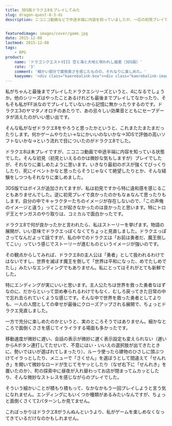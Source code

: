 ```yaml
---
title: 3DS版ドラクエ8をプレイしてみた
slug: dragon-quest-8-3-ds
description: ニコニコ動画などで中途半端に内容を知っていましたが、一応の初見プレイです。ストーリー展開が思ってたのといい意味で違っていて楽しめました。一方で細かなストレスをじわじわ受ける感じで、素直に面白かったとは言えない微妙な感じでした。


featuredimage: images/cover/game.jpg
date: 2015-12-08
lastmod: 2015-12-08
tags: 
    - RPG
product:
    name: 'ドラゴンクエストVIII 空と海と大地と呪われし姫君（3DS版）'
    rate: '3'
    comment: '細かい部分で面倒臭さを感じたものの、それなりに楽しめた。'
    kaeyome: '<div class="kaerebalink-box"><div class="kaerebalink-image"><a href="http://www.amazon.co.jp/exec/obidos/ASIN/B00XKH27ZG/illusionspace-22/ref=nosim/" target="_blank" rel="nofollow" ><img src="https://ecx.images-amazon.com/images/I/619RSSBV2-L._SL160_.jpg" style="border: none;" /></a></div><div class="kaerebalink-info"><div class="kaerebalink-name"><a href="http://www.amazon.co.jp/exec/obidos/ASIN/B00XKH27ZG/illusionspace-22/ref=nosim/" target="_blank" rel="nofollow" >ドラゴンクエストVIII 空と海と大地と呪われし姫君</a><div class="kaerebalink-powered-date">posted with <a href="http://kaereba.com" rel="nofollow" target="_blank">カエレバ</a></div></div><div class="kaerebalink-detail"> スクウェア・エニックス 2015-08-27    </div><div class="kaerebalink-link1"><div class="shoplinkamazon"><a href="http://www.amazon.co.jp/gp/search?keywords=%83h%83%89%83N%83G8&__mk_ja_JP=%83J%83%5E%83J%83i&tag=illusionspace-22" target="_blank" rel="nofollow" >Amazon</a></div><div class="shoplinkrakuten"><a href="http://hb.afl.rakuten.co.jp/hgc/0e95387f.f2aef20d.0e953880.25e412bd/?pc=http%3A%2F%2Fsearch.rakuten.co.jp%2Fsearch%2Fmall%2F%25E3%2583%2589%25E3%2583%25A9%25E3%2582%25AF%25E3%2582%25A88%2F-%2Ff.1-p.1-s.1-sf.0-st.A-v.2%3Fx%3D0%26scid%3Daf_ich_link_urltxt%26m%3Dhttp%3A%2F%2Fm.rakuten.co.jp%2F" target="_blank" rel="nofollow" >楽天市場</a></div><div class="shoplinkyahoo"><a href="http://ck.jp.ap.valuecommerce.com/servlet/referral?sid=3085416&pid=882193779&vc_url=http%3A%2F%2Fsearch.shopping.yahoo.co.jp%2Fsearch%3Fp%3D%25E3%2583%2589%25E3%2583%25A9%25E3%2582%25AF%25E3%2582%25A88" target="_blank" rel="nofollow" >Yahooショッピング<img src="https://ad.jp.ap.valuecommerce.com/servlet/gifbanner?sid=3085416&pid=882193779" height="1" width="1" border="0"></a></div><div class="shoplinkseven"><a href="http://ck.jp.ap.valuecommerce.com/servlet/referral?sid=3085416&pid=882193780&vc_url=http%3A%2F%2F7net.omni7.jp%2Fsearch%2F%3Fkeyword%3D%25E3%2583%2589%25E3%2583%25A9%25E3%2582%25AF%25E3%2582%25A88%26searchKeywordFlg%3D1" target="_blank" rel="nofollow" >7net<img src="https://atq.ad.valuecommerce.com/servlet/atq/gifbanner?sid=3085416&pid=882193780" height="1" width="1" border="0"></a></div></div></div><div class="booklink-footer" style="clear: left"></div></div>'
---
```


私がちゃんと最後までプレイしたドラクエシリーズというと、4になるでしょうか。他のシリーズはやったことあるけれども最後までプレイしてなかったり、そもそも私がFF派なのでプレイしていないから記憶に無かったりするのです。ドラクエ3のヤマタノオロチのあたりで、あの忌々しい効果音とともにセーブデータが消えたのがいい思い出です。

そんな私がなぜドラクエ8をやろうと思ったかというと、これまたたまたまだったりします。何かゲームやりたい→なにかいいのないかな→3DSで評価の高いソフトないかな→という流れで目についたのがドラクエ8でした。

ドラクエ8は未プレイですが、ニコニコ動画で中途半端に内容を知っている状態でした。そんな初見（初見といえるのかは微妙な気もしますが）プレイでしたが、それなりに楽しめたように思います。いきなり最初のボスが強くてびっくりしたり、死にイベントかなと思ったらそうじゃなくて絶望したりとか、そんな経験をしつつもそれなりに楽しめました。

3DS版ではボイスが追加されてますが、私は初見ですから特に違和感を感じることもありませんでした。逆に初見プレイで良かったのかもなぁなんて思ったりもします。自分の中でキャラクターたちのイメージが存在しないので、「この声俺のイメージと違う」ってことが起きなかったのは良かったと思います。特にトロデ王とヤンガスのやり取りは、コミカルで面白かったです。

ドラクエ8で何が良かったかと言われたら、私はストーリーを挙げます。物語の展開が、いい意味でドラクエっぽくなくてちょっと見直しました。ドラクエっぽさってなんだよって話ですが、私の中でのドラクエは「お前は勇者だ、魔王倒してこい」っていう感じでストーリーが進むものというイメージが強いのです。

その観点からしてみれば、ドラクエ8の主人公は「勇者」として扱われるわけではないですし、世界を滅ぼす魔王を倒して「世界は平和になった、めでたしめでたし」みたいなエンディングでもありません。私にとってはそれがとても新鮮でした。

特にエンディングが実にいいと思います。主人公たちは世界を救った勇者なはずなのに、だからといって崇め奉られるわけでもなく、むしろ戻ってきた日常の中で忘れ去られていくような感じです。そんな中で世界を救った勇者としてよりも、一人の人間としての幸せが最後にクローズアップされる展開で、ちょっとドラクエ見直しました。

一方で充分に楽しめたのかというと、実のところそうではありません。細かなところで面倒くささを感じてイライラする場面も多かったです。

移動速度が微妙に遅い、会話の表示が微妙に遅く表示設定も変えられない（遅いからAボタン連打してたせいで、不意にはい・いいえの選択肢が出てきたときに、勢いではいが選ばれてしまったり）、ルーラ使ったら建物のひさしに頭ぶつけてイラっとしたり、メニューで「さくせん」を選ぼうとして間違えて「せんれき」を開いて微妙なロードが生じてモヤッとしたり（なぜ右下に「せんれき」を置いたのか）、町の探索中に昼夜が入れ替わってお店が閉まってムカッとしたり、そんな微妙なストレスを感じながらのプレイでした。

そういう細かいことが積もり積もって、なかなかもう一回プレイしようと言う気になれません。エンディングにもいくつか種類があるみたいなんですが、ちょっと面倒くさくて2パターンしか見てません。

こればっかりはドラクエ8がうんぬんというより、私がゲームを楽しめなくなってきているだけなのかもしれません。


  